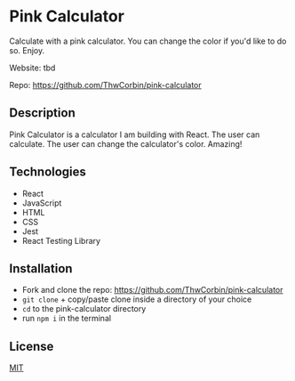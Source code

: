 # Pink Calculator

Calculate with a pink calculator. You can change the color if you'd like to do so. Enjoy.

Website: tbd

Repo: https://github.com/ThwCorbin/pink-calculator

## Description

Pink Calculator is a calculator I am building with React. The user can calculate. The user can change the calculator's color. Amazing!

<!-- ![Pink Calc screenshot](./pink-calculator.png "Pink Calculator") -->

## Technologies

- React
- JavaScript
- HTML
- CSS
- Jest
- React Testing Library

## Installation

- Fork and clone the repo: https://github.com/ThwCorbin/pink-calculator
- `git clone` + copy/paste clone inside a directory of your choice
- `cd` to the pink-calculator directory
- run `npm i` in the terminal

## License

[MIT](LICENSE.txt "MIT License text file")
